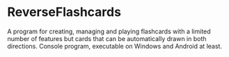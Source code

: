 # ReverseFlashcards
A program for creating, managing and playing flashcards with a limited number of features but cards that can be automatically drawn in both directions. Console program, executable on Windows and Android at least.
